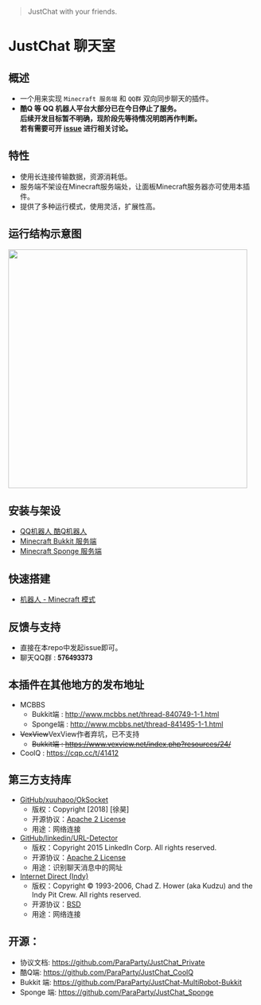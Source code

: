 > JustChat with your friends.

# JustChat 聊天室

## 概述
- 一个用来实现 ```Minecraft 服务端``` 和 ```QQ群``` 双向同步聊天的插件。
- __酷Q 等 QQ 机器人平台大部分已在今日停止了服务。__  
  __后续开发目标暂不明确，现阶段先等待情况明朗再作判断。__  
  __若有需要可开 [issue](https://github.com/ParaParty/JustChat/issues/new/choose) 进行相关讨论。__  

## 特性
- 使用长连接传输数据，资源消耗低。
- 服务端不架设在Minecraft服务端处，让面板Minecraft服务器亦可使用本插件。
- 提供了多种运行模式，使用灵活，扩展性高。

## 运行结构示意图
<img src="image/structure.svg" width="480"/>  

## 安装与架设
- [QQ机器人 酷Q机器人](install/coolq)
- [Minecraft Bukkit 服务端](install/bukkit)
- [Minecraft Sponge 服务端](install/sponge)

## 快速搭建
- [机器人 - Minecraft 模式](quickstart/structure1)

## 反馈与支持
- 直接在本repo中发起issue即可。
- 聊天QQ群 : 𝟓𝟕𝟔𝟒𝟗𝟑𝟑𝟕𝟑

## 本插件在其他地方的发布地址
- MCBBS
	- Bukkit端 : <http://www.mcbbs.net/thread-840749-1-1.html>
	- Sponge端 : <http://www.mcbbs.net/thread-841495-1-1.html>
- ~~VexView~~VexView作者弃坑，已不支持
	- ~~Bukkit端 : <https://www.vexview.net/index.php?resources/24/>~~
- CoolQ : <https://cqp.cc/t/41412>

## 第三方支持库
- [GitHub/xuuhaoo/OkSocket](https://github.com/xuuhaoo/OkSocket)
  - 版权：Copyright [2018] [徐昊]
  - 开源协议：[Apache 2 License](https://www.apache.org/licenses/LICENSE-2.0)
  - 用途：网络连接
- [GitHub/linkedin/URL-Detector](https://github.com/linkedin/URL-Detector)
  - 版权：Copyright 2015 LinkedIn Corp. All rights reserved.
  - 开源协议：[Apache 2 License](https://www.apache.org/licenses/LICENSE-2.0)
  - 用途：识别聊天消息中的网址
- [Internet Direct (Indy)](https://www.indyproject.org/)
  - 版权：Copyright © 1993-2006, Chad Z. Hower (aka Kudzu) and the Indy Pit Crew. All rights reserved.
  - 开源协议：[BSD](http://www.nevrona.com/Indy/BSDLicense.html)
  - 用途：网络连接

## 开源：
- 协议文档: <https://github.com/ParaParty/JustChat_Private>
- 酷Q端: <https://github.com/ParaParty/JustChat_CoolQ>
- Bukkit 端: <https://github.com/ParaParty/JustChat-MultiRobot-Bukkit>
- Sponge 端: <https://github.com/ParaParty/JustChat_Sponge>
